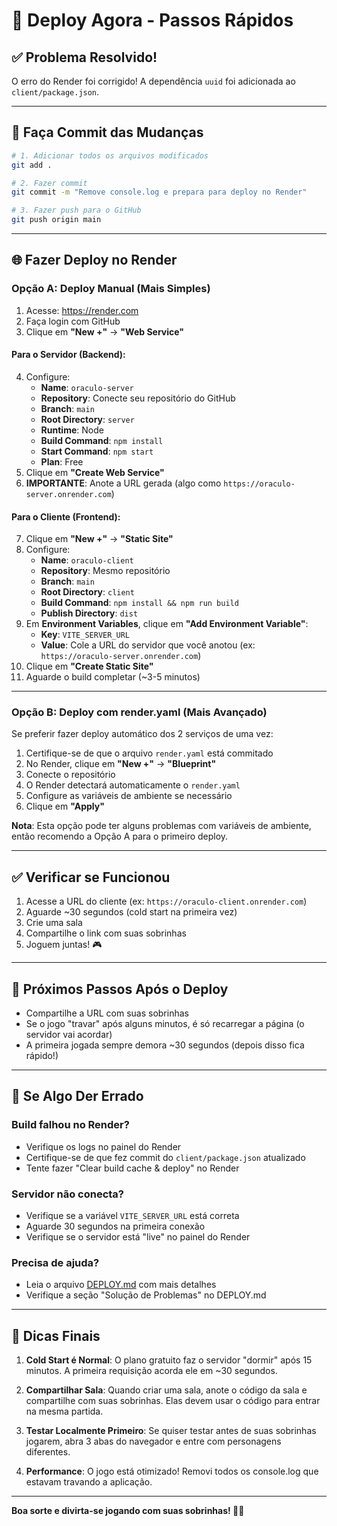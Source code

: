 # 🚀 Deploy Agora - Passos Rápidos

## ✅ Problema Resolvido!

O erro do Render foi corrigido! A dependência `uuid` foi adicionada ao `client/package.json`.

---

## 📝 Faça Commit das Mudanças

```bash
# 1. Adicionar todos os arquivos modificados
git add .

# 2. Fazer commit
git commit -m "Remove console.log e prepara para deploy no Render"

# 3. Fazer push para o GitHub
git push origin main
```

---

## 🌐 Fazer Deploy no Render

### Opção A: Deploy Manual (Mais Simples)

1. Acesse: https://render.com
2. Faça login com GitHub
3. Clique em **"New +"** → **"Web Service"**

#### Para o Servidor (Backend):
4. Configure:
   - **Name**: `oraculo-server`
   - **Repository**: Conecte seu repositório do GitHub
   - **Branch**: `main`
   - **Root Directory**: `server`
   - **Runtime**: Node
   - **Build Command**: `npm install`
   - **Start Command**: `npm start`
   - **Plan**: Free
5. Clique em **"Create Web Service"**
6. **IMPORTANTE**: Anote a URL gerada (algo como `https://oraculo-server.onrender.com`)

#### Para o Cliente (Frontend):
7. Clique em **"New +"** → **"Static Site"**
8. Configure:
   - **Name**: `oraculo-client`
   - **Repository**: Mesmo repositório
   - **Branch**: `main`
   - **Root Directory**: `client`
   - **Build Command**: `npm install && npm run build`
   - **Publish Directory**: `dist`
9. Em **Environment Variables**, clique em **"Add Environment Variable"**:
   - **Key**: `VITE_SERVER_URL`
   - **Value**: Cole a URL do servidor que você anotou (ex: `https://oraculo-server.onrender.com`)
10. Clique em **"Create Static Site"**
11. Aguarde o build completar (~3-5 minutos)

---

### Opção B: Deploy com render.yaml (Mais Avançado)

Se preferir fazer deploy automático dos 2 serviços de uma vez:

1. Certifique-se de que o arquivo `render.yaml` está commitado
2. No Render, clique em **"New +"** → **"Blueprint"**
3. Conecte o repositório
4. O Render detectará automaticamente o `render.yaml`
5. Configure as variáveis de ambiente se necessário
6. Clique em **"Apply"**

**Nota**: Esta opção pode ter alguns problemas com variáveis de ambiente, então recomendo a Opção A para o primeiro deploy.

---

## ✅ Verificar se Funcionou

1. Acesse a URL do cliente (ex: `https://oraculo-client.onrender.com`)
2. Aguarde ~30 segundos (cold start na primeira vez)
3. Crie uma sala
4. Compartilhe o link com suas sobrinhas
5. Joguem juntas! 🎮

---

## 🎯 Próximos Passos Após o Deploy

- Compartilhe a URL com suas sobrinhas
- Se o jogo "travar" após alguns minutos, é só recarregar a página (o servidor vai acordar)
- A primeira jogada sempre demora ~30 segundos (depois disso fica rápido!)

---

## 🐛 Se Algo Der Errado

### Build falhou no Render?
- Verifique os logs no painel do Render
- Certifique-se de que fez commit do `client/package.json` atualizado
- Tente fazer "Clear build cache & deploy" no Render

### Servidor não conecta?
- Verifique se a variável `VITE_SERVER_URL` está correta
- Aguarde 30 segundos na primeira conexão
- Verifique se o servidor está "live" no painel do Render

### Precisa de ajuda?
- Leia o arquivo [DEPLOY.md](DEPLOY.md) com mais detalhes
- Verifique a seção "Solução de Problemas" no DEPLOY.md

---

## 🎉 Dicas Finais

1. **Cold Start é Normal**: O plano gratuito faz o servidor "dormir" após 15 minutos. A primeira requisição acorda ele em ~30 segundos.

2. **Compartilhar Sala**: Quando criar uma sala, anote o código da sala e compartilhe com suas sobrinhas. Elas devem usar o código para entrar na mesma partida.

3. **Testar Localmente Primeiro**: Se quiser testar antes de suas sobrinhas jogarem, abra 3 abas do navegador e entre com personagens diferentes.

4. **Performance**: O jogo está otimizado! Removi todos os console.log que estavam travando a aplicação.

---

**Boa sorte e divirta-se jogando com suas sobrinhas! 🔮✨**
